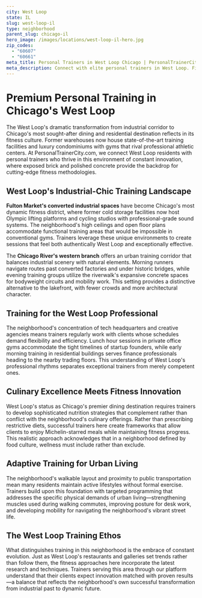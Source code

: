 ```yaml
---
city: West Loop
state: IL
slug: west-loop-il
type: neighborhood
parent_slug: chicago-il
hero_image: /images/locations/west-loop-il-hero.jpg
zip_codes:
  - "60607"
  - "60661"
meta_title: Personal Trainers in West Loop Chicago | PersonalTrainerCity.com
meta_description: Connect with elite personal trainers in West Loop. Find fitness coaches for loft living, Randolph Street studios, and Fulton Market workouts in Chicago's trendiest neighborhood.
---
```


# Premium Personal Training in Chicago's West Loop

The West Loop's dramatic transformation from industrial corridor to Chicago's most sought-after dining and residential destination reflects in its fitness culture. Former warehouses now house state-of-the-art training facilities and luxury condominiums with gyms that rival professional athletic centers. At PersonalTrainerCity.com, we connect West Loop residents with personal trainers who thrive in this environment of constant innovation, where exposed brick and polished concrete provide the backdrop for cutting-edge fitness methodologies.

## West Loop's Industrial-Chic Training Landscape

**Fulton Market's converted industrial spaces** have become Chicago's most dynamic fitness district, where former cold storage facilities now host Olympic lifting platforms and cycling studios with professional-grade sound systems. The neighborhood's high ceilings and open floor plans accommodate functional training areas that would be impossible in conventional gyms. Trainers leverage these unique environments to create sessions that feel both authentically West Loop and exceptionally effective.

The **Chicago River's western branch** offers an urban training corridor that balances industrial scenery with natural elements. Morning runners navigate routes past converted factories and under historic bridges, while evening training groups utilize the riverwalk's expansive concrete spaces for bodyweight circuits and mobility work. This setting provides a distinctive alternative to the lakefront, with fewer crowds and more architectural character.

## Training for the West Loop Professional

The neighborhood's concentration of tech headquarters and creative agencies means trainers regularly work with clients whose schedules demand flexibility and efficiency. Lunch hour sessions in private office gyms accommodate the tight timelines of startup founders, while early morning training in residential buildings serves finance professionals heading to the nearby trading floors. This understanding of West Loop's professional rhythms separates exceptional trainers from merely competent ones.

## Culinary Excellence Meets Fitness Innovation

West Loop's status as Chicago's premier dining destination requires trainers to develop sophisticated nutrition strategies that complement rather than conflict with the neighborhood's culinary offerings. Rather than prescribing restrictive diets, successful trainers here create frameworks that allow clients to enjoy Michelin-starred meals while maintaining fitness progress. This realistic approach acknowledges that in a neighborhood defined by food culture, wellness must include rather than exclude.

## Adaptive Training for Urban Living

The neighborhood's walkable layout and proximity to public transportation mean many residents maintain active lifestyles without formal exercise. Trainers build upon this foundation with targeted programming that addresses the specific physical demands of urban living—strengthening muscles used during walking commutes, improving posture for desk work, and developing mobility for navigating the neighborhood's vibrant street life.

## The West Loop Training Ethos

What distinguishes training in this neighborhood is the embrace of constant evolution. Just as West Loop's restaurants and galleries set trends rather than follow them, the fitness approaches here incorporate the latest research and techniques. Trainers serving this area through our platform understand that their clients expect innovation matched with proven results—a balance that reflects the neighborhood's own successful transformation from industrial past to dynamic future.